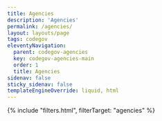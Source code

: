 ```yaml
---
title: Agencies
description: 'Agencies'
permalink: /agencies/
layout: layouts/page
tags: codegov
eleventyNavigation:
  parent: codegov-agencies
  key: codegov-agencies-main
  order: 1
  title: Agencies
sidenav: false
sticky_sidenav: false
templateEngineOverride: liquid, html
---
```


<script type="application/json" data-agencies>{{ codegovData.agencies | json }}</script>

<div class="card-and-filter-container">
  {% include "filters.html", filterTarget: "agencies" %}
  <div class="agency-grid"></div>
</div>

<script src='{{ assetPaths["filters.js"] }}'></script>
